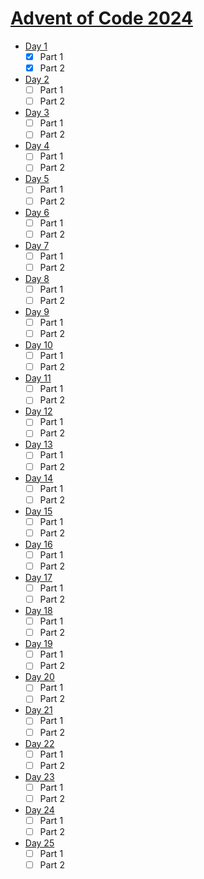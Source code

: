 # [Advent of Code 2024](https://adventofcode.com/2024)

- [Day 1](https://adventofcode.com/2024/day/1)
  - [x] Part 1
  - [x] Part 2
- [Day 2](https://adventofcode.com/2024/day/2)
  - [ ] Part 1
  - [ ] Part 2
- [Day 3](https://adventofcode.com/2024/day/3)
  - [ ] Part 1
  - [ ] Part 2
- [Day 4](https://adventofcode.com/2024/day/4)
  - [ ] Part 1
  - [ ] Part 2
- [Day 5](https://adventofcode.com/2024/day/5)
  - [ ] Part 1
  - [ ] Part 2
- [Day 6](https://adventofcode.com/2024/day/6)
  - [ ] Part 1
  - [ ] Part 2
- [Day 7](https://adventofcode.com/2024/day/7)
  - [ ] Part 1
  - [ ] Part 2
- [Day 8](https://adventofcode.com/2024/day/8)
  - [ ] Part 1
  - [ ] Part 2
- [Day 9](https://adventofcode.com/2024/day/9)
  - [ ] Part 1
  - [ ] Part 2
- [Day 10](https://adventofcode.com/2024/day/10)
  - [ ] Part 1
  - [ ] Part 2
- [Day 11](https://adventofcode.com/2024/day/11)
  - [ ] Part 1
  - [ ] Part 2
- [Day 12](https://adventofcode.com/2024/day/12)
  - [ ] Part 1
  - [ ] Part 2
- [Day 13](https://adventofcode.com/2024/day/13)
  - [ ] Part 1
  - [ ] Part 2
- [Day 14](https://adventofcode.com/2024/day/14)
  - [ ] Part 1
  - [ ] Part 2
- [Day 15](https://adventofcode.com/2024/day/15)
  - [ ] Part 1
  - [ ] Part 2
- [Day 16](https://adventofcode.com/2024/day/16)
  - [ ] Part 1
  - [ ] Part 2
- [Day 17](https://adventofcode.com/2024/day/17)
  - [ ] Part 1
  - [ ] Part 2
- [Day 18](https://adventofcode.com/2024/day/18)
  - [ ] Part 1
  - [ ] Part 2
- [Day 19](https://adventofcode.com/2024/day/19)
  - [ ] Part 1
  - [ ] Part 2
- [Day 20](https://adventofcode.com/2024/day/20)
  - [ ] Part 1
  - [ ] Part 2
- [Day 21](https://adventofcode.com/2024/day/21)
  - [ ] Part 1
  - [ ] Part 2
- [Day 22](https://adventofcode.com/2024/day/22)
  - [ ] Part 1
  - [ ] Part 2
- [Day 23](https://adventofcode.com/2024/day/23)
  - [ ] Part 1
  - [ ] Part 2
- [Day 24](https://adventofcode.com/2024/day/24)
  - [ ] Part 1
  - [ ] Part 2
- [Day 25](https://adventofcode.com/2024/day/25)
  - [ ] Part 1
  - [ ] Part 2
